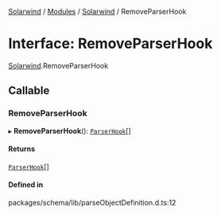 [Solarwind](../README.md) / [Modules](../modules.md) / [Solarwind](../modules/Solarwind.md) / RemoveParserHook

# Interface: RemoveParserHook

[Solarwind](../modules/Solarwind.md).RemoveParserHook

## Callable

### RemoveParserHook

▸ **RemoveParserHook**(): [`ParserHook`](Solarwind.ParserHook.md)[]

#### Returns

[`ParserHook`](Solarwind.ParserHook.md)[]

#### Defined in

packages/schema/lib/parseObjectDefinition.d.ts:12
